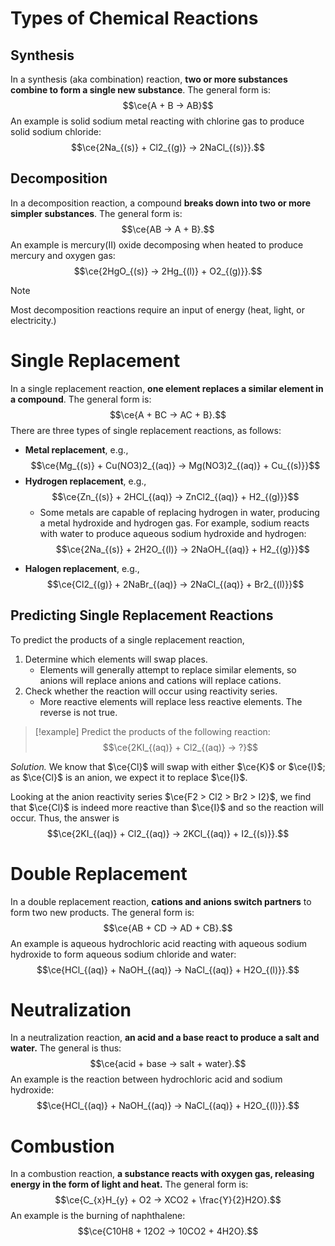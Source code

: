 # Types of Chemical Reactions

## Synthesis

In a synthesis (aka combination) reaction, **two or more substances combine to form a single new substance**. The general form is:
$$\ce{A + B -> AB}$$
An example is solid sodium metal reacting with chlorine gas to produce solid sodium chloride: $$\ce{2Na_{(s)} + Cl2_{(g)} -> 2NaCl_{(s)}}.$$

## Decomposition

In a decomposition reaction, a compound **breaks down into two or more simpler substances**. The general form is: $$\ce{AB -> A + B}.$$
An example is mercury(II) oxide decomposing when heated to produce mercury and oxygen gas: $$\ce{2HgO_{(s)} -> 2Hg_{(l)} + O2_{(g)}}.$$
> [!note]
> Most decomposition reactions require an input of energy (heat, light, or electricity.)

# Single Replacement

In a single replacement reaction, **one element replaces a similar element in a compound**. The general form is: $$\ce{A + BC -> AC + B}.$$
There are three types of single replacement reactions, as follows:
- **Metal replacement**, e.g., $$\ce{Mg_{(s)} + Cu(NO3)2_{(aq)} -> Mg(NO3)2_{(aq)} + Cu_{(s)}}$$
- **Hydrogen replacement**, e.g., $$\ce{Zn_{(s)} + 2HCl_{(aq)} -> ZnCl2_{(aq)} + H2_{(g)}}$$
	- Some metals are capable of replacing hydrogen in water, producing a metal hydroxide and hydrogen gas. For example, sodium reacts with water to produce aqueous sodium hydroxide and hydrogen: $$\ce{2Na_{(s)} + 2H2O_{(l)} -> 2NaOH_{(aq)} + H2_{(g)}}$$
* **Halogen replacement**, e.g., $$\ce{Cl2_{(g)} + 2NaBr_{(aq)} -> 2NaCl_{(aq)} + Br2_{(l)}}$$

## Predicting Single Replacement Reactions

To predict the products of a single replacement reaction,
1. Determine which elements will swap places.
	- Elements will generally attempt to replace similar elements, so anions will replace anions and cations will replace cations.
2. Check whether the reaction will occur using reactivity series.
	- More reactive elements will replace less reactive elements. The reverse is not true.

> [!example]
> Predict the products of the following reaction: $$\ce{2KI_{(aq)} + Cl2_{(aq)} -> ?}$$

_Solution._ We know that $\ce{Cl}$ will swap with either $\ce{K}$ or $\ce{I}$; as $\ce{Cl}$ is an anion, we expect it to replace $\ce{I}$.

Looking at the anion reactivity series $\ce{F2 > Cl2 > Br2 > I2}$, we find that $\ce{Cl}$ is indeed more reactive than $\ce{I}$ and so the reaction will occur. Thus, the answer is
$$\ce{2KI_{(aq)} + Cl2_{(aq)} -> 2KCl_{(aq)} + I2_{(s)}}.$$

# Double Replacement

In a double replacement reaction, **cations and anions switch partners** to form two new products. The general form is: $$\ce{AB + CD -> AD + CB}.$$
An example is aqueous hydrochloric acid reacting with aqueous sodium hydroxide to form aqueous sodium chloride and water: $$\ce{HCl_{(aq)} + NaOH_{(aq)} -> NaCl_{(aq)} + H2O_{(l)}}.$$

# Neutralization

In a neutralization reaction, **an acid and a base react to produce a salt and water.** The general is thus: $$\ce{acid + base -> salt + water}.$$
An example is the reaction between hydrochloric acid and sodium hydroxide: $$\ce{HCl_{(aq)} + NaOH_{(aq)} -> NaCl_{(aq)} + H2O_{(l)}}.$$

# Combustion

In a combustion reaction, **a substance reacts with oxygen gas, releasing energy in the form of light and heat.** The general form is: $$\ce{C_{x}H_{y} + O2 -> XCO2 + \frac{Y}{2}H2O}.$$An example is the burning of naphthalene: $$\ce{C10H8 + 12O2 -> 10CO2 + 4H2O}.$$
